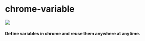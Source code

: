 # chrome-variable

![](demo.gif)

#### Define variables in chrome and reuse them anywhere at anytime.



